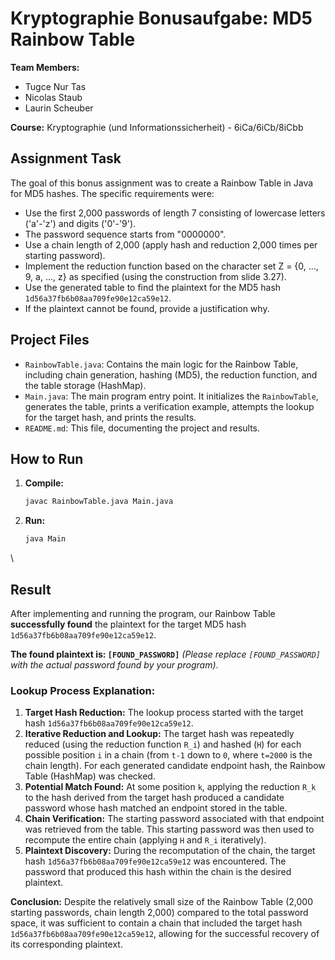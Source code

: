 # Kryptographie Bonusaufgabe: MD5 Rainbow Table

**Team Members:**
- Tugce Nur Tas
- Nicolas Staub
- Laurin Scheuber

**Course:** Kryptographie (und Informationssicherheit) - 6iCa/6iCb/8iCbb

## Assignment Task

The goal of this bonus assignment was to create a Rainbow Table in Java for MD5 hashes. The specific requirements were:
- Use the first 2,000 passwords of length 7 consisting of lowercase letters ('a'-'z') and digits ('0'-'9').
- The password sequence starts from "0000000".
- Use a chain length of 2,000 (apply hash and reduction 2,000 times per starting password).
- Implement the reduction function based on the character set Z = {0, ..., 9, a, ..., z} as specified (using the construction from slide 3.27).
- Use the generated table to find the plaintext for the MD5 hash `1d56a37fb6b08aa709fe90e12ca59e12`.
- If the plaintext cannot be found, provide a justification why.

## Project Files

- `RainbowTable.java`: Contains the main logic for the Rainbow Table, including chain generation, hashing (MD5), the reduction function, and the table storage (HashMap).
- `Main.java`: The main program entry point. It initializes the `RainbowTable`, generates the table, prints a verification example, attempts the lookup for the target hash, and prints the results.
- `README.md`: This file, documenting the project and results.

## How to Run

1.  **Compile:**
    ```bash
    javac RainbowTable.java Main.java
    ```
2.  **Run:**
    ```bash
    java Main
    ```

\
## Result

After implementing and running the program, our Rainbow Table **successfully found** the plaintext for the target MD5 hash `1d56a37fb6b08aa709fe90e12ca59e12`.

**The found plaintext is: `[FOUND_PASSWORD]`**  *(Please replace `[FOUND_PASSWORD]` with the actual password found by your program)*.

### Lookup Process Explanation:

1.  **Target Hash Reduction:** The lookup process started with the target hash `1d56a37fb6b08aa709fe90e12ca59e12`.
2.  **Iterative Reduction and Lookup:** The target hash was repeatedly reduced (using the reduction function `R_i`) and hashed (`H`) for each possible position `i` in a chain (from `t-1` down to `0`, where `t=2000` is the chain length). For each generated candidate endpoint hash, the Rainbow Table (HashMap) was checked.
3.  **Potential Match Found:** At some position `k`, applying the reduction `R_k` to the hash derived from the target hash produced a candidate password whose hash matched an endpoint stored in the table.
4.  **Chain Verification:** The starting password associated with that endpoint was retrieved from the table. This starting password was then used to recompute the entire chain (applying `H` and `R_i` iteratively).
5.  **Plaintext Discovery:** During the recomputation of the chain, the target hash `1d56a37fb6b08aa709fe90e12ca59e12` was encountered. The password that produced this hash within the chain is the desired plaintext.

**Conclusion:** Despite the relatively small size of the Rainbow Table (2,000 starting passwords, chain length 2,000) compared to the total password space, it was sufficient to contain a chain that included the target hash `1d56a37fb6b08aa709fe90e12ca59e12`, allowing for the successful recovery of its corresponding plaintext.

